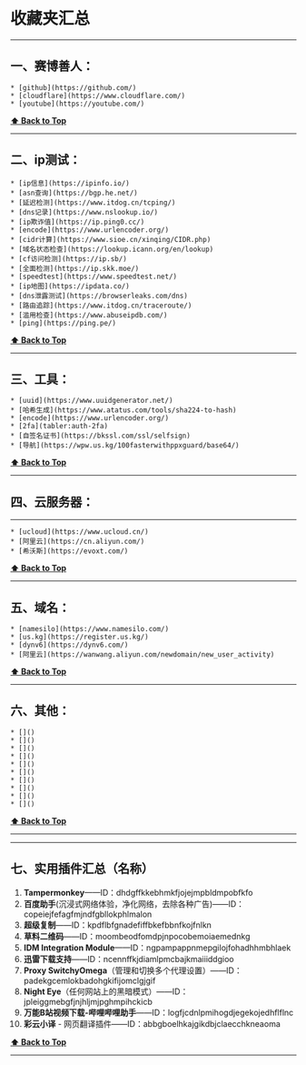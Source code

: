 # 收藏夹汇总

---

## 一、赛博善人：

    * [github](https://github.com/)
    * [cloudflare](https://www.cloudflare.com/)
    * [youtube](https://youtube.com/)
	
**[⬆️ Back to Top](#收藏夹汇总)**

---

## 二、ip测试：

	* [ip信息](https://ipinfo.io/)
	* [asn查询](https://bgp.he.net/)
	* [延迟检测](https://www.itdog.cn/tcping/)
	* [dns记录](https://www.nslookup.io/)
	* [ip欺诈值](https://ip.ping0.cc/)
	* [encode](https://www.urlencoder.org/)
	* [cidr计算](https://www.sioe.cn/xinqing/CIDR.php)
	* [域名状态检查](https://lookup.icann.org/en/lookup)
	* [cf访问检测](https://ip.sb/)
	* [全面检测](https://ip.skk.moe/)
	* [speedtest](https://www.speedtest.net/)
	* [ip地图](https://ipdata.co/)
	* [dns泄露测试](https://browserleaks.com/dns)
	* [路由追踪](https://www.itdog.cn/traceroute/)
	* [滥用检查](https://www.abuseipdb.com/)
	* [ping](https://ping.pe/)
	
**[⬆️ Back to Top](#收藏夹汇总)**

---

## 三、工具：

	* [uuid](https://www.uuidgenerator.net/)
	* [哈希生成](https://www.atatus.com/tools/sha224-to-hash)
	* [encode](https://www.urlencoder.org/)
	* [2fa](tabler:auth-2fa)
	* [自签名证书](https://bkssl.com/ssl/selfsign)
	* [导航](https://wpw.us.kg/100fasterwithppxguard/base64/)

**[⬆️ Back to Top](#收藏夹汇总)**

---

## 四、云服务器：
---
	* [ucloud](https://www.ucloud.cn/)
	* [阿里云](https://cn.aliyun.com/)
	* [希沃斯](https://evoxt.com/)

**[⬆️ Back to Top](#收藏夹汇总)**

---

## 五、域名：

	* [namesilo](https://www.namesilo.com/)
	* [us.kg](https://register.us.kg/)
	* [dynv6](https://dynv6.com/)
	* [阿里云](https://wanwang.aliyun.com/newdomain/new_user_activity)

**[⬆️ Back to Top](#收藏夹汇总)**

---

## 六、其他：

	* []()
	* []()
	* []()
	* []()
	* []()
	* []()
	* []()
	* []()
	* []()
	* []()

**[⬆️ Back to Top](#收藏夹汇总)**

---

---

## 七、实用插件汇总（名称）

1. **Tampermonkey**——ID：dhdgffkkebhmkfjojejmpbldmpobfkfo
2. **百度助手**(沉浸式网络体验，净化网络，去除各种广告)——ID：copeiejfefagfmjndfgbllokphlmalon
3. **超级复制**——ID：kpdflbfgnadefiffbkefbbnfkojfnlkn
4. **草料二维码**——ID：moombeodfomdpjnpocobemoiaemednkg
5. **IDM Integration Module**——ID：ngpampappnmepgilojfohadhhmbhlaek
6. **迅雷下载支持**——ID：ncennffkjdiamlpmcbajkmaiiiddgioo
7. **Proxy SwitchyOmega**（管理和切换多个代理设置）——ID：padekgcemlokbadohgkifijomclgjgif
8. **Night Eye**（任何网站上的黑暗模式）——ID：jpleiggmebgfjnjhljmjpghmpihckicb
9. **万能B站视频下载-哔哩哔哩助手**——ID：logfjcdnlpmihogdjegekojedhflflnc
10. **彩云小译** - 网页翻译插件——ID：abbgboelhkajgikdbjclaecchkneaoma

**[⬆️ Back to Top](#收藏夹汇总)**

---
